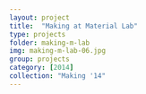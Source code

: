 ```yaml
---
layout: project
title:  "Making at Material Lab"
type: projects
folder: making-m-lab
img: making-m-lab-06.jpg
group: projects
category: [2014]
collection: "Making '14"
---
```



